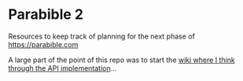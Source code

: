 # Parabible 2

Resources to keep track of planning for the next phase of <https://parabible.com>

A large part of the point of this repo was to start the [wiki where I think through the API implementation](https://github.com/parabible/parabible-2/wiki/Parabible-API-(design-doc))...
